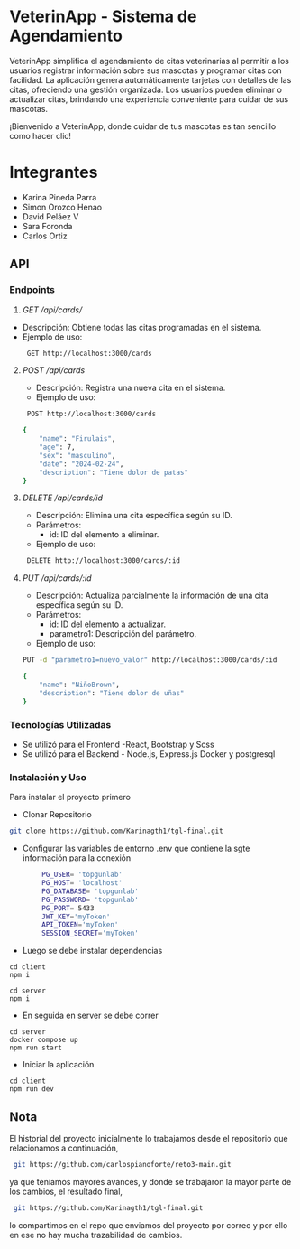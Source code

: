 # VeterinApp - Sistema de Agendamiento

VeterinApp simplifica el agendamiento de citas veterinarias al permitir a los usuarios registrar información sobre sus mascotas y programar citas con facilidad. La aplicación genera automáticamente tarjetas con detalles de las citas, ofreciendo una gestión organizada. Los usuarios pueden eliminar o actualizar citas, brindando una experiencia conveniente para cuidar de sus mascotas. 

¡Bienvenido a VeterinApp, donde cuidar de tus mascotas es tan sencillo como hacer clic!

# Integrantes
* Karina Pineda Parra
* Simon Orozco Henao
* David Peláez V
* Sara Foronda
* Carlos Ortiz

## API

### Endpoints
1. *GET /api/cards/*
- Descripción: Obtiene todas las citas programadas en el sistema.
- Ejemplo de uso:
    ``` bash
     GET http://localhost:3000/cards
    ```
2. *POST /api/cards*
   - Descripción: Registra una nueva cita en el sistema.
   - Ejemplo de uso:
    ``` bash
     POST http://localhost:3000/cards
    ``` 

    ``` bash
    {
        "name": "Firulais",
        "age": 7,
        "sex": "masculino",
        "date": "2024-02-24",
        "description": "Tiene dolor de patas"
    }
    ``` 
3. *DELETE /api/cards/id*
   - Descripción: Elimina una cita específica según su ID.
   - Parámetros:
     - id: ID del elemento a eliminar.
   - Ejemplo de uso:
    ``` bash
     DELETE http://localhost:3000/cards/:id
    ``` 
4. *PUT /api/cards/:id*
   - Descripción: Actualiza parcialmente la información de una cita específica según su ID.
   - Parámetros:
     - id: ID del elemento a actualizar.
     - parametro1: Descripción del parámetro.
   - Ejemplo de uso:
    ``` bash
    PUT -d "parametro1=nuevo_valor" http://localhost:3000/cards/:id
    ```
    ``` bash
    {
        "name": "NiñoBrown",
        "description": "Tiene dolor de uñas"
    }
    ``` 
### Tecnologías Utilizadas
- Se utilizó para el Frontend -React, Bootstrap y Scss
- Se utilizó para el Backend - Node.js, Express.js Docker y postgresql 

### Instalación y Uso
Para instalar el proyecto primero 
 - Clonar Repositorio
```bash
git clone https://github.com/Karinagth1/tgl-final.git
```
- Configurar las variables de entorno .env que contiene la sgte información para la conexión

``` bash 
        PG_USER= 'topgunlab'
        PG_HOST= 'localhost'
        PG_DATABASE= 'topgunlab'
        PG_PASSWORD= 'topgunlab'
        PG_PORT= 5433 
        JWT_KEY='myToken'
        API_TOKEN='myToken'
        SESSION_SECRET='myToken'
```
- Luego se debe instalar dependencias 
```
cd client
npm i 
```
```
cd server
npm i 
```
- En seguida en server se debe correr 
```
cd server
docker compose up 
npm run start
```
- Iniciar la aplicación
```
cd client 
npm run dev
```

## Nota
 El historial del proyecto inicialmente lo trabajamos desde el repositorio que relacionamos a continuación,
```bash
 git https://github.com/carlospianoforte/reto3-main.git
```
  ya que teniamos mayores avances, y donde se trabajaron la mayor parte de los cambios, el resultado final,
```bash
 git https://github.com/Karinagth1/tgl-final.git
```
lo compartimos en el repo que enviamos del proyecto por correo y por ello en ese no hay mucha trazabilidad de cambios.
